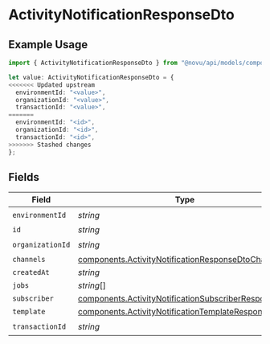 # ActivityNotificationResponseDto

## Example Usage

```typescript
import { ActivityNotificationResponseDto } from "@novu/api/models/components";

let value: ActivityNotificationResponseDto = {
<<<<<<< Updated upstream
  environmentId: "<value>",
  organizationId: "<value>",
  transactionId: "<value>",
=======
  environmentId: "<id>",
  organizationId: "<id>",
  transactionId: "<id>",
>>>>>>> Stashed changes
};
```

## Fields

| Field                                                                                                                        | Type                                                                                                                         | Required                                                                                                                     | Description                                                                                                                  |
| ---------------------------------------------------------------------------------------------------------------------------- | ---------------------------------------------------------------------------------------------------------------------------- | ---------------------------------------------------------------------------------------------------------------------------- | ---------------------------------------------------------------------------------------------------------------------------- |
| `environmentId`                                                                                                              | *string*                                                                                                                     | :heavy_check_mark:                                                                                                           | N/A                                                                                                                          |
| `id`                                                                                                                         | *string*                                                                                                                     | :heavy_minus_sign:                                                                                                           | N/A                                                                                                                          |
| `organizationId`                                                                                                             | *string*                                                                                                                     | :heavy_check_mark:                                                                                                           | N/A                                                                                                                          |
| `channels`                                                                                                                   | [components.ActivityNotificationResponseDtoChannels](../../models/components/activitynotificationresponsedtochannels.md)     | :heavy_minus_sign:                                                                                                           | N/A                                                                                                                          |
| `createdAt`                                                                                                                  | *string*                                                                                                                     | :heavy_minus_sign:                                                                                                           | N/A                                                                                                                          |
| `jobs`                                                                                                                       | *string*[]                                                                                                                   | :heavy_minus_sign:                                                                                                           | N/A                                                                                                                          |
| `subscriber`                                                                                                                 | [components.ActivityNotificationSubscriberResponseDto](../../models/components/activitynotificationsubscriberresponsedto.md) | :heavy_minus_sign:                                                                                                           | N/A                                                                                                                          |
| `template`                                                                                                                   | [components.ActivityNotificationTemplateResponseDto](../../models/components/activitynotificationtemplateresponsedto.md)     | :heavy_minus_sign:                                                                                                           | N/A                                                                                                                          |
| `transactionId`                                                                                                              | *string*                                                                                                                     | :heavy_check_mark:                                                                                                           | N/A                                                                                                                          |